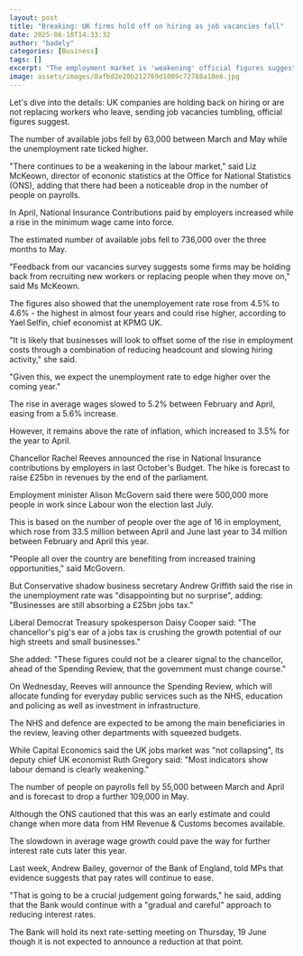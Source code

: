 ```yaml
---
layout: post
title: "Breaking: UK firms hold off on hiring as job vacancies fall"
date: 2025-06-10T14:33:32
author: "badely"
categories: [Business]
tags: []
excerpt: "The employment market is 'weakening' official figures suggest, as cautious businesses delay recruitment."
image: assets/images/8afbd2e20b212769d1009c72788a18e6.jpg
---
```


Let's dive into the details: UK companies are holding back on hiring or are not replacing workers who leave, sending job vacancies tumbling, official figures suggest.

The number of available jobs fell by 63,000 between March and May while the unemployment rate ticked higher.

"There continues to be a weakening in the labour market," said Liz McKeown, director of econonic statistics at the Office for National Statistics (ONS), adding that there had been a noticeable drop in the number of people on payrolls.

In April, National Insurance Contributions paid by employers increased while a rise in the minimum wage came into force. 

The estimated number of available jobs fell to 736,000 over the three months to May. 

"Feedback from our vacancies survey suggests some firms may be holding back from recruiting new workers or replacing people when they move on," said Ms McKeown.

The figures also showed that the unemployement rate rose from 4.5% to 4.6% - the highest in almost four years and could rise higher, according to Yael Selfin, chief economist at KPMG UK.

"It is likely that businesses will look to offset some of the rise in employment costs through a combination of reducing headcount and slowing hiring activity," she said.

"Given this, we expect the unemployment rate to edge higher over the coming year."

The rise in average wages slowed to 5.2% between February and April, easing from a 5.6% increase. 

However, it remains above the rate of inflation, which increased to 3.5% for the year to April.

Chancellor Rachel Reeves announced the rise in National Insurance contributions by employers in last October's Budget. The hike is forecast to raise £25bn in revenues by the end of the parliament.

Employment minister Alison McGovern said there were 500,000 more people in work since Labour won the election last July. 

This is based on the number of people over the age of 16 in employment, which rose from 33.5 million between April and June last year to 34 million between February and April this year.  

"People all over the country are benefiting from increased training opportunities," said McGovern.

But Conservative shadow business secretary Andrew Griffith said the rise in the unemployment rate was "disappointing but no surprise", adding: "Businesses are still absorbing a £25bn jobs tax."

Liberal Democrat Treasury spokesperson Daisy Cooper said: "The chancellor's pig's ear of a jobs tax is crushing the growth potential of our high streets and small businesses."

She added: "These figures could not be a clearer signal to the chancellor, ahead of the Spending Review, that the government must change course."

On Wednesday, Reeves will announce the Spending Review, which will allocate funding for everyday public services such as the NHS, education and policing as well as investment in infrastructure.    

The NHS and defence are expected to be among the main beneficiaries in the review, leaving other departments with squeezed budgets.  

While Capital Economics said the UK jobs market was "not collapsing", its deputy chief UK economist Ruth Gregory said: "Most indicators show labour demand is clearly weakening."

The number of people on payrolls fell by 55,000 between March and April and is forecast to drop a further 109,000 in May. 

Although the ONS cautioned that this was an early estimate and could change when more data from HM Revenue & Customs becomes available. 

The slowdown in average wage growth could pave the way for further interest rate cuts later this year.

Last week, Andrew Bailey, governor of the Bank of England, told MPs that evidence suggests that pay rates will continue to ease.

"That is going to be a crucial judgement going forwards," he said, adding that the Bank would continue with a "gradual and careful" approach to reducing interest rates.

The Bank will hold its next rate-setting meeting on Thursday, 19 June though it is not expected to announce a reduction at that point.

